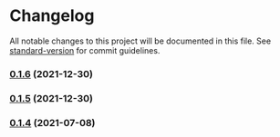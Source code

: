 # Changelog

All notable changes to this project will be documented in this file. See [standard-version](https://github.com/conventional-changelog/standard-version) for commit guidelines.

### [0.1.6](https://github.com/tuarrep/nuxt-twa/compare/v0.1.5...v0.1.6) (2021-12-30)

### [0.1.5](https://github.com/tuarrep/nuxt-twa/compare/v0.1.4...v0.1.5) (2021-12-30)

### [0.1.4](https://github.com/tuarrep/nuxt-twa/compare/v0.1.3...v0.1.4) (2021-07-08)
